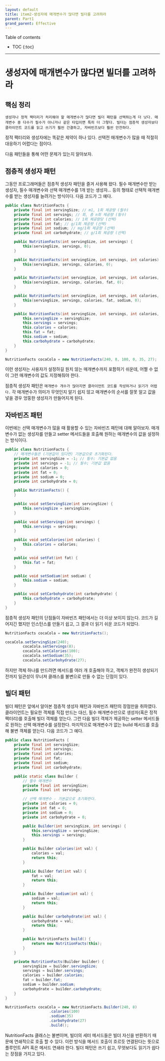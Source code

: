 ```yaml
---
layout: default
title: item2-생성자에 매개변수가 많다면 빌더를 고려하라
parent: Part1
grand_parent: Effective
---
```



Table of contents


- TOC
{:toc}


---

# 생성자에 매개변수가 많다면 빌더를 고려하라

## 핵심 정리
```
생성자나 정적 팩터리가 처리해야 할 매개변수가 많다면 빌더 패턴을 선택하는게 더 낫다. 매개변수 중 다수가 필수가 아니거나 같은 타입이면 특히 더 그렇다. 빌더는 점층적 생성자보다 클라이언트 코드를 읽고 쓰기가 훨씬 간결하고, 자바빈즈보다 훨씬 안전하다.
```

정적 팩터리와 생성자에는 똑같은 제약이 하나 있다. 선택전 매개변수가 많을 때 적절히 대응하기 어렵다는 점이다.

다음 패턴들을 통해 어떤 문제가 있는지 알아보자.

## 점층적 생성자 패턴

그동안 프로그래머들은 점층적 생성자 패턴을 즐겨 사용해 왔다. 필수 매개변수만 받는 생성자, 필수 매개변수와 선택 매개변수를 1개 받는 생성자... 등의 형태로 선택적 매개변수를 받는 생성자를 늘려가는 방식이다. 다음 코드가 그 예다.

```java
public class NutritionFacts {
    private final int servingSize; // m1, 1회 제공량 (필수)
    private final int servings; // 회, 총 n회 제공량 (필수)
    private final int calories; // 1회 제공량당 (선택)
    private final int fat; // g/1회 제공량 (선택)
    private final int sodium; // mg/1회 제공량 (선택)
    private final int carbohydrate; // g/1회 제공량 (선택)

    public NutritionFacts(int servingSize, int servings) {
        this(servingSize, servings, 0);
    }

    public NutritionFacts(int servingSize, int servings, int calories) {
        this(servingSize, servings, calories, 0);
    }

    public NutritionFacts(int servingSize, int servings, int calories, int fat) {
        this(servingSize, servings, calories, fat, 0);
    }

    public NutritionFacts(int servingSize, int servings, int calories, int fat, int sodium) {
        this(servingSize, servings, calories, fat, sodium, 0);
    }

    public NutritionFacts(int servingSize, int servings, int calories, int fat, int sodium, int carbohydrate) {
        this.servingSize = servingSize;
        this.servings = servings;
        this.calories = calories;
        this.fat = fat;
        this.sodium = sodium;
        this.carbohydrate = carbohydrate;
    }
}

NutritionFacts cocaCola = new NutritionFacts(240, 8, 100, 0, 35, 27);
```

이런 생성자는 사용자가 설정하길 원치 않는 매개변수까지 포함하기 쉬운데, 어쩔 수 없이 그런 매개변수의 값도 지정해줘야 한다.

점층적 생성자 패턴은 `매개변수 개수가 많아지면 클라이언트 코드를 작성하거나 읽기가 어렵다.` 각 매개변수가 의미가 무엇인지 알기 쉽지 않고 매개변수의 순서를 잘못 알고 값을 넣을 경우 엉뚱한 생성자가 만들어지게 된다.

## 자바빈즈 패턴

이번에는 선택 매개변수가 많을 때 활용할 수 있는 자바빈즈 패턴에 대해 알아보자. 매개변수가 없는 생성자를 만들고 setter 메서드들을 호출해 원하는 매개변수의 값을 설정하는 방식이다.

```java
public class NutritionFacts {
    // 매개변수들은 (기본값이 있다면) 기본값으로 초기화된다.
    private int servingSize = -1; // 필수; 기본값 없음
    private int servings = -1; // 필수; 기본값 없음
    private int calories = 0;
    private int fat = 0;
    private int sodium = 0;
    private int carbohydrate = 0;

    public NutritionFacts() {
    }

    public void setServingSize(int servingSize) {
        this.servingSize = servingSize;
    }

    public void setServings(int servings) {
        this.servings = servings;
    }

    public void setCalories(int calories) {
        this.calories = calories;
    }

    public void setFat(int fat) {
        this.fat = fat;
    }

    public void setSodium(int sodium) {
        this.sodium = sodium;
    }

    public void setCarbohydrate(int carbohydrate) {
        this.carbohydrate = carbohydrate;
    }
}
```

점층적 생성자 패턴의 단점들이 자바빈즈 패턴에서는 더 이상 보이지 않는다. 코드가 길어지긴 했지만 인스턴스를 만들기 쉽고, 그 결과 더 읽기 쉬운 코드가 되었다.

```java
NutritionFacts cocaCola = new NutritionFacts();

cocaCola.setServingSize(240);
        cocaCola.setServings(8);
        cocaCola.setCalories(100);
        cocaCola.setSodium(35);
        cocaCola.setCarbohydrate(27);
```

하지만 객체 하나를 만드려면 메서드를 여러 개 호출해야 하고, 객체가 완전히 생성되기 전까지 일관성이 무너져 클래스를 불변으로 만들 수 없는 단점이 있다.

## 빌더 패턴

빌더 패턴은 앞에서 알아본 점층적 생성자 패턴과 자바빈즈 패턴의 장점만을 취하였다. 클라이언트는 필요한 객체를 직접 만드는 대신, 필수 매개변수만으로 생성자(혹은 정적 팩터리)를 호출해 빌더 객체를 얻는다. 그런 다음 빌더 객체가 제공하는 setter 메서드들로 원하는 선택 매개변수를 설정한다. 마지막으로 매개변수가 없는 build 메서드를 호출해 불변 객체를 얻는다. 다음 코드가 그 예다.

```java
public class NutritionFacts {
    private final int servingSize;
    private final int servings;
    private final int calories;
    private final int fat;
    private final int sodium;
    private final int carbohydrate;

    public static class Builder {
        // 필수 매개변수
        private final int servingSize;
        private final int servings;

        // 선택 매개변수 - 기본값으로 초기화한다.
        private int calories = 0;
        private int fat = 0;
        private int sodium = 0;
        private int carbohydrate = 0;

        public Builder(int servingSize, int servings) {
            this.servingSize = servingSize;
            this.servings = servings;
        }

        public Builder calories(int val) {
            calories = val;
            return this;
        }

        public Builder fat(int val) {
            fat = val;
            return this;
        }

        public Builder sodium(int val) {
            sodium = val;
            return this;
        }

        public Builder carbohydrate(int val) {
            carbohydrate = val;
            return this;
        }

        public NutritionFacts build() {
            return new NutritionFacts(this);
        }
    }

    private NutritionFacts(Builder builder) {
        servingSize = builder.servingSize;
        servings = builder.servings;
        calories = builder.calories;
        fat = builder.fat;
        sodium = builder.sodium;
        carbohydrate = builder.carbohydrate;
    }
}

NutritionFacts cocaCola = new NutritionFacts.Builder(240, 8)
                    .calories(100)
                    .sodium(35)
                    .carbohydrate(27)
                    .build();
```

NutritionFacts 클래스는 불변이며, 빌더의 세터 메서드들은 빌더 자신을 반환하기 때문에 연쇄적으로 호출 할 수 있다. 이런 방식을 메서드 호출이 흐르듯 연결된다는 뜻으로 플루언트 API 혹은 메서드 연쇄라 한다. 빌더 패턴은 쓰기 쉽고, 무엇보다도 읽기가 쉽다는 장점을 가지고 있다.